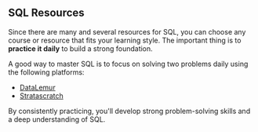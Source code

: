 ## SQL Resources

Since there are many and several resources for SQL, you can choose any course or resource that fits your learning style. The important thing is to **practice it daily** to build a strong foundation.

A good way to master SQL is to focus on solving two problems daily using the following platforms:

- [DataLemur](https://datalemur.com/questions?category=SQL)
- [Stratascratch](https://platform.stratascratch.com/coding?code_type=1)

By consistently practicing, you'll develop strong problem-solving skills and a deep understanding of SQL.

